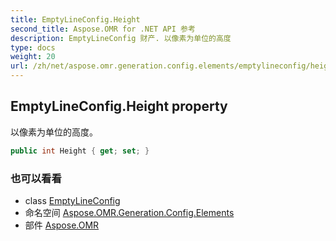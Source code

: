 ```yaml
---
title: EmptyLineConfig.Height
second_title: Aspose.OMR for .NET API 参考
description: EmptyLineConfig 财产. 以像素为单位的高度
type: docs
weight: 20
url: /zh/net/aspose.omr.generation.config.elements/emptylineconfig/height/
---
```

## EmptyLineConfig.Height property

以像素为单位的高度。

```csharp
public int Height { get; set; }
```

### 也可以看看

* class [EmptyLineConfig](../)
* 命名空间 [Aspose.OMR.Generation.Config.Elements](../../emptylineconfig/)
* 部件 [Aspose.OMR](../../../)


